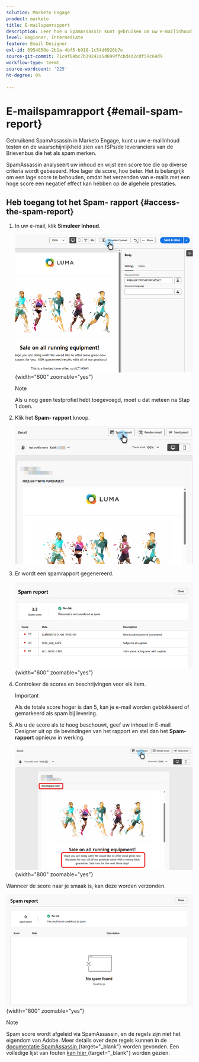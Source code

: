 ```yaml
---
solution: Marketo Engage
product: marketo
title: E-mailspamrapport
description: Leer hoe u SpamAssassin kunt gebruiken om uw e-mailinhoud te testen en de kans te zien dat deze als spam wordt gemarkeerd.
level: Beginner, Intermediate
feature: Email Designer
exl-id: 6954850e-2b1a-4bf5-b918-1c54d6926b7e
source-git-commit: 71c4f64bc7b39241a5d899ffcbd4d2cdf59c64d9
workflow-type: tm+mt
source-wordcount: '225'
ht-degree: 0%

---
```


# E-mailspamrapport {#email-spam-report}

Gebruikend SpamAssassin in Marketo Engage, kunt u uw e-mailinhoud testen en de waarschijnlijkheid zien van ISPs/de leveranciers van de Brievenbus die het als spam merken.

SpamAssassin analyseert uw inhoud en wijst een score toe die op diverse criteria wordt gebaseerd. Hoe lager de score, hoe beter. Het is belangrijk om een lage score te behouden, omdat het verzenden van e-mails met een hoge score een negatief effect kan hebben op de algehele prestaties.

## Heb toegang tot het Spam- rapport {#access-the-spam-report}

1. In uw e-mail, klik **Simuleer Inhoud**.

   ![](assets/email-spam-report-1.png){width="600" zoomable="yes"}

   >[!NOTE]
   >
   >Als u nog geen testprofiel hebt toegevoegd, moet u dat meteen na Stap 1 doen.

1. Klik het **Spam- rapport** knoop.

   ![](assets/email-spam-report-2.png)

1. Er wordt een spamrapport gegenereerd.

   ![](assets/email-spam-report-3.png){width="600" zoomable="yes"}

1. Controleer de scores en beschrijvingen voor elk item.

   >[!IMPORTANT]
   >
   >Als de totale score hoger is dan 5, kan je e-mail worden geblokkeerd of gemarkeerd als spam bij levering.

1. Als u de score als te hoog beschouwt, geef uw inhoud in E-mail Designer uit op de bevindingen van het rapport en stel dan het **Spam- rapport** opnieuw in werking.

   ![](assets/email-spam-report-4.png){width="800" zoomable="yes"}

Wanneer de score naar je smaak is, kan deze worden verzonden.

![](assets/email-spam-report-5.png){width="800" zoomable="yes"}

>[!NOTE]
>
>Spam score wordt afgeleid via SpamAssassin, en de regels zijn niet het eigendom van Adobe. Meer details over deze regels kunnen in de [ documentatie SpamAssassin ](https://spamassassin.apache.org/#_blank){target="_blank"} worden gevonden. Een volledige lijst van fouten [ kan hier ](https://spamassassin.apache.org/old/tests_3_0_x.html){target="_blank"} worden gezien.
